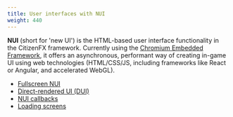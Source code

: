 ```yaml
---
title: User interfaces with NUI
weight: 440
---
```


**NUI** (short for 'new UI') is the HTML-based user interface functionality in the CitizenFX framework. Currently using
the [Chromium Embedded Framework](cef), it offers an asynchronous, performant way of creating in-game UI using
web technologies (HTML/CSS/JS, including frameworks like React or Angular, and accelerated WebGL).

- [Fullscreen NUI](/scripting-manual/nui-development/full-screen-nui)
- [Direct-rendered UI (DUI)](/scripting-manual/nui-development/dui)
- [NUI callbacks](/scripting-manual/nui-development/nui-callbacks)
- [Loading screens](/scripting-manual/nui-development/loading-screens)